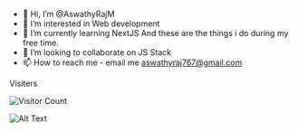 - 👋 Hi, I’m @AswathyRajM
- 👀 I’m interested in Web development
- 🌱 I’m currently learning NextJS And these are the things i do during my free time.
- 💞️ I’m looking to collaborate on JS Stack
- 📫 How to reach me - email me aswathyraj767@gmail.com

Visiters  
  
![Visitor Count](https://profile-counter.glitch.me/AswathyRajM/count.svg)

  
   
 ![Alt Text](https://media.giphy.com/media/vFKqnCdLPNOKc/giphy.gif)


<!---
AswathyRajM/AswathyRajM is a ✨ special ✨ repository because its `README.md` (this file) appears on your GitHub profile.
You can click the Preview link to take a look at your changes.
--->

